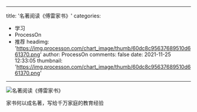 
---
title: '名著阅读《傅雷家书》'
categories: 
 - 学习
 - ProcessOn
 - 推荐
headimg: 'https://img.processon.com/chart_image/thumb/60dc8c95637689510d661370.png'
author: ProcessOn
comments: false
date: 2021-11-25 12:33:05
thumbnail: 'https://img.processon.com/chart_image/thumb/60dc8c95637689510d661370.png'
---

<div>   
<img class="thumb" alt="名著阅读《傅雷家书》" src="https://img.processon.com/chart_image/thumb/60dc8c95637689510d661370.png" referrerpolicy="no-referrer">
<p>家书何以成名著，写给千万家庭的教育经验</p>  
</div>
            